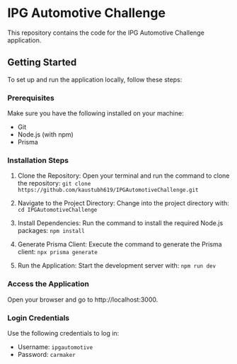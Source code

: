 # IPG Automotive Challenge

This repository contains the code for the IPG Automotive Challenge application.

## Getting Started

To set up and run the application locally, follow these steps:

### Prerequisites

Make sure you have the following installed on your machine:

- Git
- Node.js (with npm)
- Prisma

### Installation Steps

1. Clone the Repository: Open your terminal and run the command to clone the repository:
   `git clone https://github.com/kaustubh619/IPGAutomotiveChallenge.git`

2. Navigate to the Project Directory: Change into the project directory with:
   `cd IPGAutomotiveChallenge`

3. Install Dependencies: Run the command to install the required Node.js packages:
   `npm install`

4. Generate Prisma Client: Execute the command to generate the Prisma client:
   `npx prisma generate`

5. Run the Application: Start the development server with:
   `npm run dev`

### Access the Application

Open your browser and go to http://localhost:3000.

### Login Credentials

Use the following credentials to log in:

- Username: `ipgautomotive`
- Password: `carmaker`
